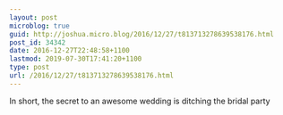 ```yaml
---
layout: post
microblog: true
guid: http://joshua.micro.blog/2016/12/27/t813713278639538176.html
post_id: 34342
date: 2016-12-27T22:48:58+1100
lastmod: 2019-07-30T17:41:20+1100
type: post
url: /2016/12/27/t813713278639538176.html
---
```

In short, the secret to an awesome wedding is ditching the bridal party
